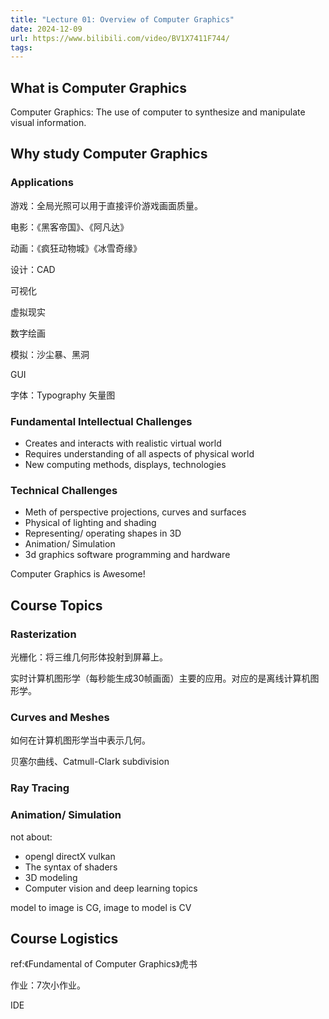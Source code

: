 ```yaml
---
title: "Lecture 01: Overview of Computer Graphics"
date: 2024-12-09
url: https://www.bilibili.com/video/BV1X7411F744/
tags:
---
```


## What is Computer Graphics

Computer Graphics: The use of computer to synthesize and manipulate visual information.

## Why study Computer Graphics

### Applications

游戏：全局光照可以用于直接评价游戏画面质量。

电影：《黑客帝国》、《阿凡达》

动画：《疯狂动物城》《冰雪奇缘》

设计：CAD

可视化

虚拟现实

数字绘画

模拟：沙尘暴、黑洞

GUI

字体：Typography 矢量图

### Fundamental Intellectual Challenges

- Creates and interacts with realistic virtual world
- Requires understanding of all aspects of physical world
- New computing methods, displays, technologies

### Technical Challenges

- Meth of perspective projections, curves and surfaces
- Physical of lighting and shading
- Representing/ operating shapes in 3D
- Animation/ Simulation
- 3d graphics software programming and hardware

Computer Graphics is Awesome!

## Course Topics

### Rasterization

光栅化：将三维几何形体投射到屏幕上。

实时计算机图形学（每秒能生成30帧画面）主要的应用。对应的是离线计算机图形学。

### Curves and Meshes

如何在计算机图形学当中表示几何。

贝塞尔曲线、Catmull-Clark subdivision

### Ray Tracing

### Animation/ Simulation

not about:

- opengl directX vulkan
- The syntax of shaders
- 3D modeling
- Computer vision and deep learning topics

model to image is CG, image to model is CV

## Course Logistics

ref:《Fundamental of Computer Graphics》虎书

作业：7次小作业。

IDE
